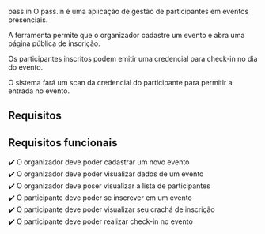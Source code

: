 pass.in
O pass.in é uma aplicação de gestão de participantes em eventos presenciais.

A ferramenta permite que o organizador cadastre um evento e abra uma página pública de inscrição.

Os participantes inscritos podem emitir uma credencial para check-in no dia do evento.

O sistema fará um scan da credencial do participante para permitir a entrada no evento.

## Requisitos

## Requisitos funcionais
✔️ O organizador deve poder cadastrar um novo evento<br/>
✔️ O organizador deve poder visualizar dados de um evento<br/>
✔️ O organizador deve poser visualizar a lista de participantes<br/>
✔️ O participante deve poder se inscrever em um evento<br/>
✔️ O participante deve poder visualizar seu crachá de inscrição<br/>
✔️ O participante deve poder realizar check-in no evento
